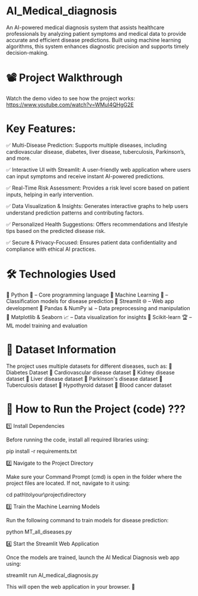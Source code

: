 # AI_Medical_diagnosis
An AI-powered medical diagnosis system that assists healthcare professionals by analyzing patient symptoms and medical data to provide accurate and efficient disease predictions. Built using machine learning algorithms, this system enhances diagnostic precision and supports timely decision-making.

# 📽️ Project Walkthrough
Watch the demo video to see how the project works:
https://www.youtube.com/watch?v=WMuI4QHgG2E

# Key Features:
✅ Multi-Disease Prediction: Supports multiple diseases, including cardiovascular disease, diabetes, liver disease, tuberculosis, Parkinson’s, and more.

✅ Interactive UI with Streamlit: A user-friendly web application where users can input symptoms and receive instant AI-powered predictions.

✅ Real-Time Risk Assessment: Provides a risk level score based on patient inputs, helping in early intervention.

✅ Data Visualization & Insights: Generates interactive graphs to help users understand prediction patterns and contributing factors.

✅ Personalized Health Suggestions: Offers recommendations and lifestyle tips based on the predicted disease risk.

✅ Secure & Privacy-Focused: Ensures patient data confidentiality and compliance with ethical AI practices.

# 🛠️ Technologies Used
🔹 Python 🐍 – Core programming language
🔹 Machine Learning 🤖 – Classification models for disease prediction
🔹 Streamlit 🌐 – Web app development
🔹 Pandas & NumPy 📊 – Data preprocessing and manipulation
🔹 Matplotlib & Seaborn 📈 – Data visualization for insights
🔹 Scikit-learn 🏆 – ML model training and evaluation

# 📂 Dataset Information
The project uses multiple datasets for different diseases, such as:
🔹 Diabetes Dataset
🔹 Cardiovascular disease dataset
🔹 Kidney disease dataset
🔹 Liver disease dataset
🔹 Parkinson's disease dataset
🔹 Tuberculosis dataset
🔹 Hypothyroid dataset
🔹 Blood cancer dataset

# 🚀 How to Run the Project (code) ???
1️⃣ Install Dependencies

Before running the code, install all required libraries using:

pip install -r requirements.txt

2️⃣ Navigate to the Project Directory

Make sure your Command Prompt (cmd) is open in the folder where the project files are located. If not, navigate to it using:

cd path\to\your\project\directory

3️⃣ Train the Machine Learning Models

Run the following command to train models for disease prediction:

python MT_all_diseases.py

4️⃣ Start the Streamlit Web Application

Once the models are trained, launch the AI Medical Diagnosis web app using:

streamlit run AI_medical_diagnosis.py

This will open the web application in your browser. 🚀
